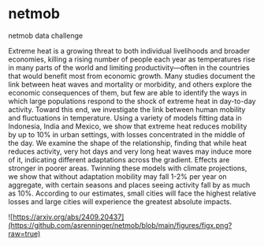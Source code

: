 # netmob
netmob data challenge

Extreme heat is a growing threat to both individual livelihoods and broader economies, killing a rising number of people each year as temperatures rise in many parts of the world and limiting productivity—often in the countries that would benefit most from economic growth. Many studies document the link between heat waves and mortality or morbidity, and others explore the economic consequences of them, but few are able to identify the ways in which large populations respond to the shock of extreme heat in day-to-day activity. Toward this end, we investigate the link between human mobility and fluctuations in temperature. Using a variety of models fitting data in Indonesia, India and Mexico, we show that extreme heat reduces mobility by up to 10% in urban settings, with losses concentrated in the middle of the day. We examine the shape of the relationship, finding that while heat reduces activity, very hot days and very long heat waves may induce more of it, indicating different adaptations across the gradient. Effects are stronger in poorer areas. Twinning these models with climate projections, we show that without adaptation mobility may fall 1-2% per year on aggregate, with certain seasons and places seeing activity fall by as much as 10%. According to our estimates, small cities will face the highest relative losses and large cities will experience the greatest absolute impacts.

![https://arxiv.org/abs/2409.20437](https://github.com/asrenninger/netmob/blob/main/figures/figx.png?raw=true)